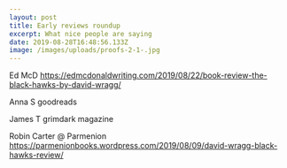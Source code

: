 ```yaml
---
layout: post
title: Early reviews roundup
excerpt: What nice people are saying
date: 2019-08-28T16:48:56.133Z
image: /images/uploads/proofs-2-1-.jpg
---
```

Ed McD https://edmcdonaldwriting.com/2019/08/22/book-review-the-black-hawks-by-david-wragg/

Anna S goodreads

James T grimdark magazine

Robin Carter @ Parmenion https://parmenionbooks.wordpress.com/2019/08/09/david-wragg-black-hawks-review/
